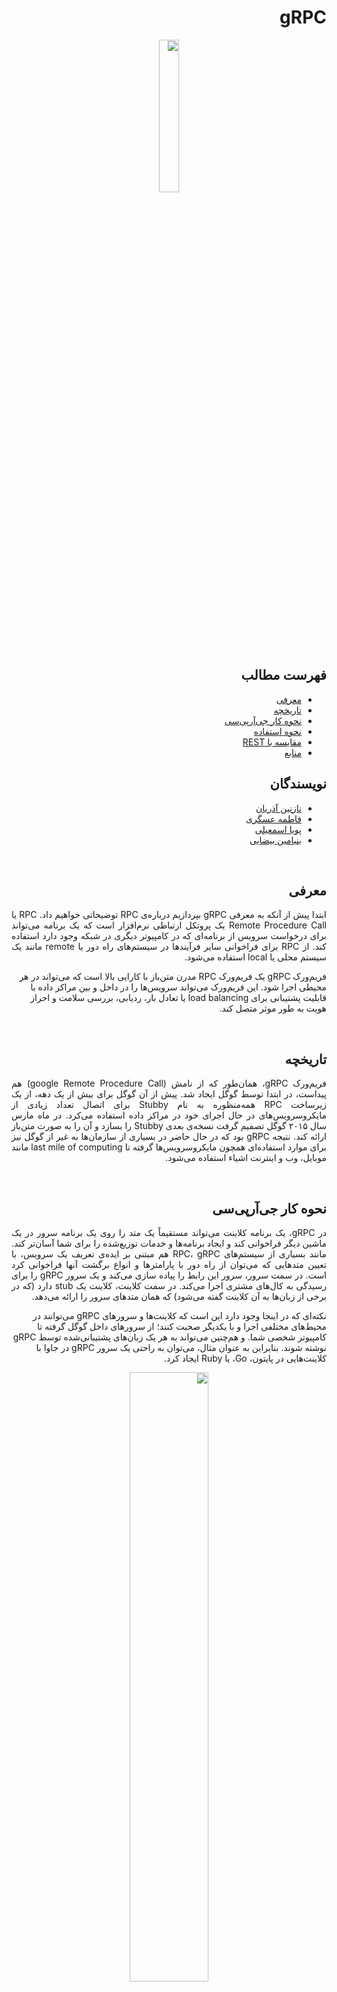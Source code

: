 <div dir="rtl">

# gRPC

<p align=center><img src="./images/icon.png" width="25%" height="25%"></p>

## فهرست مطالب
- [معرفی](#معرفی)
- [تاریخچه](#تاریخچه)
- [نحوه کار جی‌آر‌پی‌سی](#نحوه-کار-جی‌آرپی‌سی)
- [نحوه استفاده](#نحوه-استفاده)
- [مقایسه با REST](#مقایسه-با-REST)
- [منابع](#منابع)

## نویسندگان
- [نازنین آذریان](https://github.com/Nazhixx)
- [فاطمه عسگری](https://github.com/fatemeh-asgari)
- [پویا اسمعیلی](https://github.com/PouyaEsmaili)
- [بنیامین بیضایی](https://github.com/benyaminbeyzaie)


<br/>

## معرفی 
<p align=right style="text-align: justify;">
ابتدا پیش از آنکه به معرفی gRPC بپردازیم درباره‌ی RPC توضیحاتی خواهیم داد.
RPC یا Remote Procedure Call یک پروتکل ارتباطی نرم‌افزار است که یک برنامه می‌تواند برای درخواست سرویس از برنامه‌ای که در کامپیوتر دیگری در شبکه وجود دارد استفاده کند.
از RPC برای فراخوانی سایر فرآیندها در سیستم‌های راه دور یا remote مانند یک سیستم محلی یا local استفاده می‌شود.

فریم‌ورک gRPC یک فریم‌ورک RPC مدرن متن‌باز با کارایی بالا است که می‌تواند در هر محیطی اجرا شود. این فریم‌ورک می‌تواند سرویس‌ها را در داخل و بین مراکز داده با قابلیت پشتیبانی برای load balancing یا تعادل بار، ردیابی، بررسی سلامت و احراز هویت به طور موثر متصل کند.
</p>

</br>

## تاریخچه
<p align=right style="text-align: justify;">
فریم‌ورک gRPC، همان‌طور که از نامش (google Remote Procedure Call) هم پیداست، در ابتدا توسط گوگل ایجاد شد. پیش از آن گوگل برای بیش از یک دهه، از یک زیرساخت RPC همه‌منظوره به نام Stubby برای اتصال تعداد زیادی از مایکروسرویس‌‌های در حال اجرای خود در مراکز داده استفاده می‌کرد. در ماه مارس سال ۲۰۱۵ گوگل تصمیم گرفت نسخه‌ی بعدی Stubby را بسازد و آن را به صورت متن‌باز ارائه کند. نتیجه gRPC بود که در حال حاضر در بسیاری از سازمان‌ها به غیر از گوگل نیز برای موارد استفاده‌ای همچون مایکروسرویس‌ها گرفته تا last mile of computing مانند موبایل، وب و اینترنت اشیاء استفاده می‌شود.

</p>
</br>

## نحوه کار جی‌آرپی‌سی
<p align=right style="text-align: justify;">
در gRPC، یک برنامه کلاینت می‌تواند مستقیماً یک متد را روی یک برنامه سرور در یک ماشین دیگر فراخوانی کند و ایجاد برنامه‌ها و خدمات توزیع‌شده را برای شما آسان‌تر کند.
مانند بسیاری از سیستم‌‌های RPC، gRPC هم مبتنی بر ایده‌ی تعریف یک سرویس، با تعیین متدهایی که می‌توان از راه دور با پارامترها و انواع برگشت آنها فراخوانی کرد است.
در سمت سرور، سرور این رابط را پیاده سازی می‌کند و یک سرور gRPC را برای رسیدگی به کال‌های مشتری اجرا می‌کند. در سمت کلاینت، کلاینت یک stub دارد (که در برخی از زبان‌ها به آن کلاینت گفته می‌شود) که همان متدهای سرور را ارائه می‌دهد.

نکته‌ای که در اینجا وجود دارد این است که کلاینت‌ها و سرورهای gRPC می‌توانند در محیط‌های مختلفی اجرا و با یکدیگر صحبت کنند؛ از سرورهای داخل گوگل گرفته تا کامپیوتر شخصی شما. و هم‌چنین می‌تواند به هر یک زبان‌های پشتیبانی‌شده توسط gRPC نوشته شوند. بنابراین به عنوان مثال، می‌توان به راحتی یک سرور gRPC در جاوا با کلاینت‌هایی در پایتون، Go، یا Ruby ایجاد کرد.
</p>
<p align=center><img src="./images/landing.svg" width="50%"></p>

<p align=right style="text-align: justify;">
مسئله‌‌ی مهم دیگر در gRPC این است که این فریم‌ورک به صورت پیش‌فرض از Protocol Buffers استفاده می‌کند که مکانیسم متن‌باز گوگل برای سریال‌سازی داده‌های ساختاریافته می‌باشد. (هر چند می‌توان از دیتا فرمت‌های دیگری مانند JSON هم استفاده کرد.)
برای کار با Protocol Buffers ابتدا باید دیتایی که قصد سریال‌سازی آن را دارید را در یک فایل proto که یک فایل تکست ساده با پسوند proto. است ذخیره کنید.
داده‌های بافر پروتکل به صورت پیام‌هایی ساختاریافته می‌شوند که در آن هر پیام یک logical record کوچک از اطلاعات است که شامل یک سری جفت نام-مقدار به نام field است:

```protobuf
message Person {
  string name = 1;
  int32 id = 2;
  bool has_ponycopter = 3;
}
```
</p>

</br>

<p align=right style="text-align: justify;">
کافی است شما سرویس‌های gRPC را در فایل‌های proto معمولی تعریف کنید؛ با پارامترهای متد RPC و return typeهایی که به عنوان messageهای بافر پروتکل تعریف شده‌اند:

```protobuf
// The greeter service definition.
service Greeter {
  // Sends a greeting
  rpc SayHello (HelloRequest) returns (HelloReply) {}
}

// The request message containing the user's name.
message HelloRequest {
  string name = 1;
}

// The response message containing the greetings
message HelloReply {
  string message = 1;
}
```
</p>

## نحوه استفاده
<p align=right style="text-align: justify;">
همان‌طور که گفتیم فریم‌ورک gRPC زبان‌های بسیار زیادی را برای نوشتن سرویس‌های کلاینت و سرور پشتییانی می‌کند. ما در ادامه یک برنامه‌ی ابتدایی به زبان Go برای راه‌اندازی gRPC ارائه می‌دهیم که می‌توانید گام به گام با آن پیش بیایید. 
</p>

### پیش‌نیازها
- یک نسخه از Go که برای راهنمایی نصب آن می‌توانید از [این راهنما](https://golang.org/doc/install) استفاده کنید.
- کامپایلر Protocol Buffer که برای نصب آن می‌توانید از [این راهنما](https://grpc.io/docs/protoc-installation/) 
استفاده کنید.
- افزونه‌های Go برای Protocol Buffer
  - افزونه‌های کامپایلر protocol  برای زبان Go را با استفاده از دستورات زیر نصب کنید:
  ```
  $ go install google.golang.org/protobuf/cmd/protoc-gen-go@v1.28
  $ go install google.golang.org/grpc/cmd/protoc-gen-go-grpc@v1.2
  ```
  - به گونه‌ای PATH خود را آپدیت کنید که کامپایلر protoc بتواند افزونه‌ها را پیدا کند:
  ```
  $ export PATH="$PATH:$(go env GOPATH)/bin"
  ```

### راه‌اندازی و استفاده
<p align=right style="text-align: justify;">
مثالی که در ادامه خواهیم گفت از مخزن grpc-go آورده شده است
آورده شده است.
برای گرفتن این کد می‌توانید آن را به کمک دستور زیر کلون کنید:

```
$ git clone -b v1.52.0 --depth 1 https://github.com/grpc/grpc-go
```
و سپس به دایرکتوری مربوطه بروید:
```
$ cd grpc-go/examples/route_guide
```
اولین گام این است که سرویس gRPC خود را تعریف کنید. سپس با استفاده از Protocol Buffers نوع متدهای response و request را تعریف کنید.

برای تعریف service، یک service با نام دلخواه داخل فایل proto. مشخص کنید:

```protobuf
service RouteGuide {
   ...
}
```

سپس باید متدهای rpc خود را داخل تعریف سرویس خود، با تعریف کردن نوع‌های request و response تعریف کنید. gRPC به شما اجازه می‌دهد چهار نوع متفاوت متد سرویس تعریف کنید که در این مقاله تنها به یک نوع آن یعنی Simple RPC اشاره شده است. جهت تمایل می‌توانید با مراجعه به [مستندات gRPC](https://grpc.io/docs/what-is-grpc/core-concepts/)
با انواع دیگر آن آشنا شوید.

در حالت Simple RPC کلاینت با استفاده از stub یک درخواست برای سرور فرستاده و مانند یک function call عادی منتظر آمدن پاسخ آن می‌ماند.
```protobuf
// Obtains the feature at a given position.
rpc GetFeature(Point) returns (Feature) {}
```

فایل proto. ما هم‌چنین شامل تعریف انواع protocol buffer messageهاست که برای تمام request و responseهایی که در متد سرویس خود داریم تعریف شده‌اند. به طور مثال:
```protobuf
message Point {
  int32 latitude = 1;
  int32 longitude = 2;
}
```

</p>
</br>
<p align=right style="text-align: justify;">
مرحله‌ی بعدی تولید interface کلاینت و سرور gRPC از روی تعریف سرویس `proto.` است 
ما برای این کار از کامپایلر پروتکل بافر یعنی `pr‍otoc` با یک افزونه‌ی به‌خصوص Go برای gRPC استفاده می‌کنیم. در مثالی که داریم، داخل دایرکتوری
`examples/route_guide` این دستور را اجرا کنید:

```
$ protoc --go_out=. --go_opt=paths=source_relative \
    --go-grpc_out=. --go-grpc_opt=paths=source_relative \
    routeguide/route_guide.proto
```

حال برای ساختن سرور مورد استفاده در مثال که سرور ‍`routeGuide` است اقدام می‌کنیم. سرور ما دارای یک نوع استراکت `routeGuideServer` است که اینترفیس ساخته‌شده‌ی `RouteGuideServer` را پیاده‌سازی می‌کند:

```go
type routeGuideServer struct {
        ...
}
...

func (s *routeGuideServer) GetFeature(ctx context.Context, point *pb.Point) (*pb.Feature, error) {
        ...
}
...
```
در مدل Simple RPC این `routeGuideServer` تمام متدهای سرویس را پیاده‌سازی می‌کند. به طور مثال متد `GetFeature` یک Point از کلاینت گرفته و اطلاعات feature آن را برمی‌گرداند که پیاده‌سازی آن به طور نمونه در زیر آورده شده است:
```go
func (s *routeGuideServer) GetFeature(ctx context.Context, point *pb.Point) (*pb.Feature, error) {
  for _, feature := range s.savedFeatures {
    if proto.Equal(feature.Location, point) {
      return feature, nil
    }
  }
  // No feature was found, return an unnamed feature
  return &pb.Feature{Location: point}, nil
}
```
زمانیکه همه‌ی متدها را پیاده‌سازی کردیم، وقت آن است که یک سرور gRPC را بالا بیاوریم به طوری که کلاینت‌ها عملا بتوانند از آن استفاده کنند. برای سرویس `RouteGuide` که داشتیم می‌توانیم به شکل زیر عمل کنیم:
```go
flag.Parse()
lis, err := net.Listen("tcp", fmt.Sprintf("localhost:%d", *port))
if err != nil {
  log.Fatalf("failed to listen: %v", err)
}
var opts []grpc.ServerOption
...
grpcServer := grpc.NewServer(opts...)
pb.RegisterRouteGuideServer(grpcServer, newServer())
grpcServer.Serve(lis)
```

مرحله‌ی بعد ساختن کلاینت است. برای فراخوانی سرویس متدها اول از همه به یک کانال gRPC نیاز داریم که با سرور ارتباط برقرار کند. برای این کار مانند زیر، آدرس سرور را به همراه پورت مربوطه به `grpc.Dial()` پاس می‌دهیم:
```go
var opts []grpc.DialOption
...
conn, err := grpc.Dial(*serverAddr, opts...)
if err != nil {
  ...
}
defer conn.Close()
```

زمانی که کانال gRPC تشکیل و برپا شد، به یک stub کلاینت نیاز داریم تا RPCها را اجرا کند. برای این کار از متد `newRouteGuideClient` که توسط پکیج `pb` که ساخته شده بود ارائه‌شده است استفاده می‌کنیم:
```go
client := pb.NewRouteGuideClient(conn)
```
حال در مرحله‌ی بعد باید سرویس متدهای خود را صدا بزنیم. در روش Simple RPC این کار مانند صدا زدن عادی یک تابع است.
```go
feature, err := client.GetFeature(context.Background(), &pb.Point{409146138, -746188906})
if err != nil {
  ...
}
```

در نهایت برای اجرا کردن سرور و کلاینت خود، می‌توان همانند کاری که ما از دایرکتوری `examples/route_guide` انجام می‌دهیم، با دستورات زیر سرور و کلاینت را اجرا کرد:

ابتدا سرور را اجرا می‌کنیم:
```
$ go run server/server.go

```

سپس در یک ترمینال دیگر کلاینت را اجرا می‌کنیم:
```
$ go run client/client.go

```
</p>

## مقایسه با REST
همان‌طور که می‌دانید REST APIها از APIهای بسیار معروف و پرکاربرد در حوزه‌ی مایکروسرویس‌ها و اپلیکیشن‌های آن‌ها هستند. با این حال در بعضی اوقات از gRPCها استفاده می‌شود. در ادامه به بیان چندین تفاوت میان این دو می‌پردازیم:
- فرمت‌های پیامرسانی JSON و XML توسط هر دو نوع RPC و REST APIها استفاده می‌شود. در حالی که JSON محبوب‌ترین انتخاب است، می‌تواند گاهی اوقات کند باشد. بر خلاف RPC و REST، مدل gRPC با استفاده از فرمت پیامرسانی protobuf بر مشکلات مربوط به سرعت غلبه کرده است.

- راه دیگری که gRPC سرعت را افزایش می‌دهد، استفاده از پروتکل HTTP2 است. HTTP2 نسبت به HTTP1 سریع‌تر و کارآمدتر است و تاخیر شبکه را کاهش می‌دهد.
- اتصال‌های gRPC API از اتصال‌های REST API سریع‌تر است. gRPC هنگام دریافت داده تقریبا ۷ برابر و هنگام ارسال داده تقریبا ۱۰ برابر سریع‌تر از REST است و این عمدتا به دلیل بسته‌بندی فشرده‌ی protocol bufferها و هم‌چنین استفاده از HTTP2 توسط gRPC است.
- علیرغم مزایای gRPC در سرعت انتقال پیام، این نوع اجرای API بسیار کندتر از اجرای REST API است. طبق تحقیقات پیاده‌سازی یک سرویس ساده‌ی gRPC تقریبا ۴۵ دقیقه طول می‌کشد درحالیکه پیاده‌سازی REST API تنها حدود ۱۰ دقیقه طول می‌کشد.



## منابع
https://grpc.io

https://en.wikipedia.org/wiki/GRPC

https://grpc.io/docs/what-is-grpc/introduction/

https://grpc.io/docs/languages/go/basics/

https://www.techtarget.com/searchapparchitecture/definition/Remote-Procedure-Call-RPC

https://blog.dreamfactory.com/grpc-vs-rest-how-does-grpc-compare-with-traditional-rest-apis/

</div>